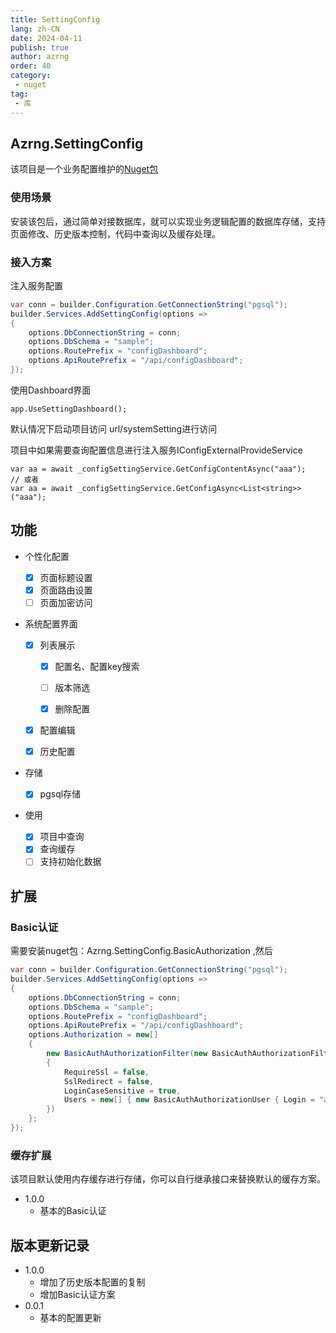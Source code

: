 ```yaml
---
title: SettingConfig
lang: zh-CN
date: 2024-04-11
publish: true
author: azrng
order: 40
category:
 - nuget
tag:
 - 库
---
```

## Azrng.SettingConfig

该项目是一个业务配置维护的[Nuget包](https://www.nuget.org/packages/SettingConfig#readme-body-tab)

### 使用场景

安装该包后，通过简单对接数据库，就可以实现业务逻辑配置的数据库存储，支持页面修改、历史版本控制，代码中查询以及缓存处理。

### 接入方案

注入服务配置

```csharp
var conn = builder.Configuration.GetConnectionString("pgsql");
builder.Services.AddSettingConfig(options =>
{
    options.DbConnectionString = conn;
    options.DbSchema = "sample";
    options.RoutePrefix = "configDashboard";
    options.ApiRoutePrefix = "/api/configDashboard";
});
```

使用Dashboard界面

```
app.UseSettingDashboard();
```

默认情况下启动项目访问 url/systemSetting进行访问

项目中如果需要查询配置信息进行注入服务IConfigExternalProvideService

```
var aa = await _configSettingService.GetConfigContentAsync("aaa");
// 或者
var aa = await _configSettingService.GetConfigAsync<List<string>>("aaa");
```

## 功能

* 个性化配置

  - [x] 页面标题设置
  - [x] 页面路由设置
  - [ ] 页面加密访问

* 系统配置界面

  - [x] 列表展示
    - [x] 配置名、配置key搜索

    - [ ] 版本筛选

    - [x] 删除配置

  - [x] 配置编辑

  - [x] 历史配置
  
* 存储
  - [x] pgsql存储
* 使用
  - [x] 项目中查询
  - [x] 查询缓存  
  - [ ] 支持初始化数据

## 扩展

### Basic认证

需要安装nuget包：Azrng.SettingConfig.BasicAuthorization ,然后

```csharp
var conn = builder.Configuration.GetConnectionString("pgsql");
builder.Services.AddSettingConfig(options =>
{
    options.DbConnectionString = conn;
    options.DbSchema = "sample";
    options.RoutePrefix = "configDashboard";
    options.ApiRoutePrefix = "/api/configDashboard";
    options.Authorization = new[]
    {
        new BasicAuthAuthorizationFilter(new BasicAuthAuthorizationFilterOptions
        {
            RequireSsl = false,
            SslRedirect = false,
            LoginCaseSensitive = true,
            Users = new[] { new BasicAuthAuthorizationUser { Login = "admin", PasswordClear = "123456" } }
        })
    };
});
```

### 缓存扩展

该项目默认使用内存缓存进行存储，你可以自行继承接口来替换默认的缓存方案。

* 1.0.0
  * 基本的Basic认证

## 版本更新记录

* 1.0.0
    * 增加了历史版本配置的复制
    * 增加Basic认证方案
* 0.0.1  
    * 基本的配置更新